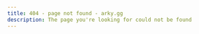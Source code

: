 ```yaml
---
title: 404 - page not found - arky.gg
description: The page you're looking for could not be found
---
```


<script setup lang="ts">
import errorPage from '../src/components/error-page.vue';
</script>

<error-page />
